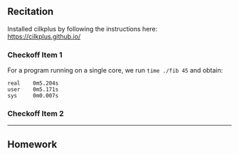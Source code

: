 ## Recitation
Installed cilkplus by following the instructions here: <https://cilkplus.github.io/>
### Checkoff Item 1
For a program running on a single core, we run `time ./fib 45` and obtain:
    
    real    0m5.204s
    user    0m5.171s
    sys     0m0.007s

### Checkoff Item 2

---
## Homework
